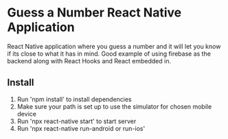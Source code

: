 # Guess a Number React Native Application

React Native application where you guess a number and it will let you know if its close to what it has in mind. Good example of using firebase as the backend along with React Hooks and React embedded in. 

## Install

1. Run 'npm install' to install dependencies
2. Make sure your path is set up to use the simulator for chosen mobile device
3. Run 'npx react-native start' to start server
4. Run 'npx react-native run-android or run-ios'